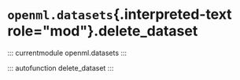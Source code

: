 # `openml.datasets`{.interpreted-text role="mod"}.delete_dataset

::: currentmodule
openml.datasets
:::

::: autofunction
delete_dataset
:::

<div class="clearer"></div>
